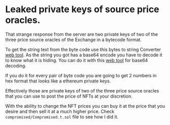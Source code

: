 # Leaked private keys of source price oracles.

That strange response from the server are two private keys of two of the three price source oracles of the Exchange in a bytecode format.

To get the string text from the byte code use this bytes to string Converter [web tool](https://onlinestringtools.com/convert-bytes-to-string#examples).
As the string you got has a base64 encode you have to decode it to know what it is hiding. You can do it with this [web tool](https://www.base64decode.org/) for base64 decoding.

If you do it for every pair of byte code you are going to get 2 numbers in hex format that looks like a ethereum private keys.

Effectively those are private keys of two of the three price source oracles that you can use to post the price of NFTs at your discretion.

With the ability to change the NFT prices you can buy it at the price that you desire and then sell it at a  much higher price. Check `compromised/Compromised.t.sol` file to see how I did it.